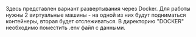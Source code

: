 Здесь представлен вариант развертывания через Docker.
Для работы нужны 2 виртуальные машины - на одной из них будут подниматься контейнеры, вторая будет отслеживаться.
В директорию "DOCKER" необходимо поместить .env файл с данными.